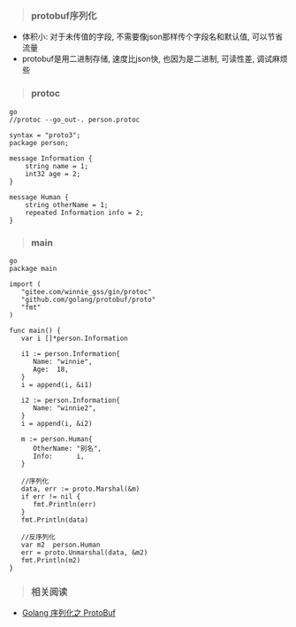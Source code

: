 > ### protobuf序列化

- 体积小: 对于未传值的字段, 不需要像json那样传个字段名和默认值, 可以节省流量
- protobuf是用二进制存储, 速度比json快, 也因为是二进制, 可读性差, 调试麻烦些

> ### protoc

```go
//protoc --go_out-. person.protoc

syntax = "proto3";
package person;

message Information {
    string name = 1;
    int32 age = 2;
}

message Human {
    string otherName = 1;
    repeated Information info = 2;
}
```

> ### main

```go
package main

import (
   "gitee.com/winnie_gss/gin/protoc"
   "github.com/golang/protobuf/proto"
   "fmt"
)

func main() {
   var i []*person.Information

   i1 := person.Information{
      Name: "winnie",
      Age:  18,
   }
   i = append(i, &i1)

   i2 := person.Information{
      Name: "winnie2",
   }
   i = append(i, &i2)

   m := person.Human{
      OtherName: "别名",
      Info:      i,
   }

   //序列化
   data, err := proto.Marshal(&m)
   if err != nil {
      fmt.Println(err)
   }
   fmt.Println(data)

   //反序列化
   var m2  person.Human
   err = proto.Unmarshal(data, &m2)
   fmt.Println(m2)
}
```

> ### 相关阅读

- [Golang 序列化之 ProtoBuf](https://studygolang.com/articles/9548)